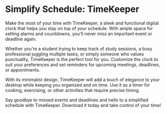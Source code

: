 <!--font:Open Sans-->

# Simplify Schedule: TimeKeeper

Make the most of your time with TimeKeeper, a sleek and functional digital clock that helps you stay on top of your schedule. With ample space for setting alarms and countdowns, you'll never miss an important event or deadline again.

Whether you're a student trying to keep track of study sessions, a busy professional juggling multiple tasks, or simply someone who values punctuality, TimeKeeper is the perfect tool for you. Customize the clock to suit your preferences and set reminders for upcoming meetings, deadlines, or appointments.

With its minimalist design, TimeKeeper will add a touch of elegance to your desktop while keeping you organized and on time. Use it as a timer for cooking, exercising, or other activities that require precise timing.

Say goodbye to missed events and deadlines and hello to a simplified schedule with TimeKeeper. Download it today and take control of your time!

<!--

Write me markdown content of website with wallpaper:

"A wallpaper featuring a simple graphic of a digital clock or timer, with space for setting alarms and countdowns."

The header of the page should not be copy of the text but rather a real content of the website which is using this wallpaper.


---


# TimeKeeper - Your Personal Digital Clock and Timer

Decorate your desktop with our sleek and functional wallpaper featuring a simple graphic of a digital clock or timer. With plenty of space for setting alarms and countdowns, you'll never miss an important event or deadline again.

Whether you're a student trying to keep track of study sessions, a professional juggling multiple tasks, or simply someone who values punctuality, TimeKeeper has got you covered. Customize the wallpaper to suit your preferences and stay on top of your schedule with ease.

Download TimeKeeper today and take control of your time!


---


Heading is too long, rewrite whole content.


---


# TimeKeeper - Simplify Your Schedule

Make the most of your time with TimeKeeper, a sleek and functional wallpaper featuring a simple graphic of a digital clock or timer. With ample space for setting alarms and countdowns, you'll never miss an important event or deadline again.

Whether you're a student trying to keep track of study sessions, a busy professional juggling multiple tasks, or simply someone who values punctuality, TimeKeeper is the perfect tool for you. Customize the wallpaper to suit your preferences and stay on top of your schedule with ease.

With TimeKeeper, you can set reminders for upcoming meetings, deadlines, or appointments. You can also use it as a timer for cooking, exercising, or other activities that require precise timing. Plus, its minimalist design will add a touch of elegance to your desktop.

Download TimeKeeper today and simplify your schedule!


---


Heading is too long, rewrite whole content.


---


# TimeKeeper - Simplify Your Schedule with a Sleek Digital Clock Wallpaper

Stay on top of your schedule with TimeKeeper, the perfect tool for students, professionals, and anyone who values punctuality. Our sleek digital clock wallpaper features a simple graphic of a clock or timer with ample space for setting alarms and countdowns.

Customize the wallpaper to suit your preferences and set reminders for upcoming meetings, deadlines, or appointments. You can also use it as a timer for cooking, exercising, or other activities that require precise timing.

With its minimalist design, TimeKeeper will add a touch of elegance to your desktop while keeping you organized and on time. Say goodbye to missed events and deadlines and hello to a simplified schedule.

Download TimeKeeper today and simplify your schedule with ease!


---


Heading should not include word "wallpaper". The website should not be about the wallpaper itself, wallpaper is just a related background, rewrite whole content.


---


# TimeKeeper - Simplify Your Schedule with a Sleek Digital Clock

Make the most of your time with TimeKeeper, a sleek and functional digital clock that helps you stay on top of your schedule. With ample space for setting alarms and countdowns, you'll never miss an important event or deadline again.

Whether you're a student trying to keep track of study sessions, a busy professional juggling multiple tasks, or simply someone who values punctuality, TimeKeeper is the perfect tool for you. Customize the clock to suit your preferences and set reminders for upcoming meetings, deadlines, or appointments.

With its minimalist design, TimeKeeper will add a touch of elegance to your desktop while keeping you organized and on time. Use it as a timer for cooking, exercising, or other activities that require precise timing.

Say goodbye to missed events and deadlines and hello to a simplified schedule with TimeKeeper. Download it today and take control of your time!


---


Write me a Google font which is best fitting for the website.

Pick from the list:
- Exo 2
- Great Vibes
- Playfair Display
- Orbitron
- Barlow Condensed
- IBM Plex Sans
- Lobster
- Open Sans
- Roboto
- Poppins
- Montserrat
- Lato
- Inter
- Dancing Script
- Raleway
- Futura
- Alegreya


Write just the font name nothing else.


---


Open Sans

-->
